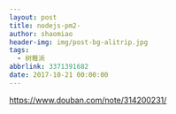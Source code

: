 ```yaml
---
layout: post
title: nodejs-pm2-
author: shaomiao
header-img: img/post-bg-alitrip.jpg
tags:
  - 树莓派
abbrlink: 3371391682
date: 2017-10-21 00:00:00
---
```

https://www.douban.com/note/314200231/
